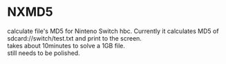 # NXMD5
calculate file's MD5 for Ninteno Switch hbc.
Currently it calculates MD5 of sdcard://switch/test.txt and print to the screen.  
takes about 10minutes to solve a 1GB file.  
still needs to be polished.  
